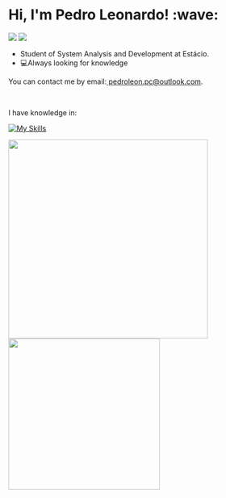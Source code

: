 <h1> Hi, I'm Pedro Leonardo! :wave:</h1>

<div> 
     <a href="https://www.linkedin.com/in/pedroleodev" target="_blank"><img src="https://img.shields.io/badge/-LinkedIn-%230077B5?style=for-the-badge&logo=linkedin&logoColor=white" target="_blank"></a>
     <a href="https://wa.me/+5585999244215" target="_blank"><img src="https://img.shields.io/badge/WhatsApp-25D366?style=for-the-badge&logo=whatsapp&logoColor=white" target="_blank"></a>
 </div>
<ul>
   <li>
    Student of System Analysis and Development at Estácio.
   </li>
    <li>
    💻Always looking for knowledge
    </li>
  </ul>
<p>You can contact me by email:<a href="mailto:pedroleon.pc@outlook.com"> pedroleon.pc@outlook.com</a>.</p> 
<br>

<p>I have knowledge in: </p>
<div align="left">

[![My Skills](https://skillicons.dev/icons?i=html,css,js,ts,nodejs,nextjs,react,vue,figma,py
)](https://skillicons.dev)

  </div>
  
<div>
<img src="https://github-readme-stats.vercel.app/api?username=pedrosrc&theme=chartreuse-dark&show_icons=true"  width="395">
<img src="https://github-readme-stats.vercel.app/api/top-langs/?username=pedrosrc&layout=compact&theme=chartreuse-dark" width="300">
</div>








